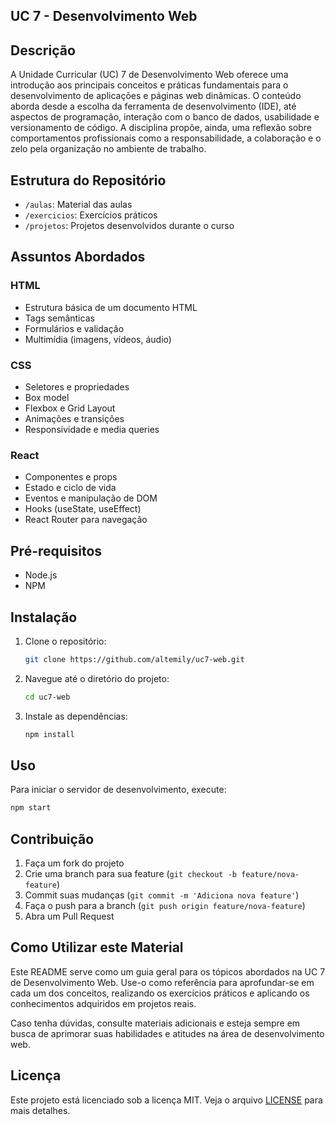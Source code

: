 ## UC 7 - Desenvolvimento Web


## Descrição

A Unidade Curricular (UC) 7 de Desenvolvimento Web oferece uma introdução aos principais conceitos e práticas fundamentais para o desenvolvimento de aplicações e páginas web dinâmicas. O conteúdo aborda desde a escolha da ferramenta de desenvolvimento (IDE), até aspectos de programação, interação com o banco de dados, usabilidade e versionamento de código. A disciplina propõe, ainda, uma reflexão sobre comportamentos profissionais como a responsabilidade, a colaboração e o zelo pela organização no ambiente de trabalho.

## Estrutura do Repositório

- `/aulas`: Material das aulas
- `/exercicios`: Exercícios práticos
- `/projetos`: Projetos desenvolvidos durante o curso

## Assuntos Abordados

### HTML
- Estrutura básica de um documento HTML
- Tags semânticas
- Formulários e validação
- Multimídia (imagens, vídeos, áudio)

### CSS
- Seletores e propriedades
- Box model
- Flexbox e Grid Layout
- Animações e transições
- Responsividade e media queries

### React
- Componentes e props
- Estado e ciclo de vida
- Eventos e manipulação de DOM
- Hooks (useState, useEffect)
- React Router para navegação

## Pré-requisitos

- Node.js
- NPM

## Instalação

1. Clone o repositório:
   ```bash
   git clone https://github.com/altemily/uc7-web.git
   ```
2. Navegue até o diretório do projeto:
   ```bash
   cd uc7-web
   ```
3. Instale as dependências:
   ```bash
   npm install
   ```

## Uso

Para iniciar o servidor de desenvolvimento, execute:
```bash
npm start
```

## Contribuição

1. Faça um fork do projeto
2. Crie uma branch para sua feature (`git checkout -b feature/nova-feature`)
3. Commit suas mudanças (`git commit -m 'Adiciona nova feature'`)
4. Faça o push para a branch (`git push origin feature/nova-feature`)
5. Abra um Pull Request


## Como Utilizar este Material

Este README serve como um guia geral para os tópicos abordados na UC 7 de Desenvolvimento Web. Use-o como referência para aprofundar-se em cada um dos conceitos, realizando os exercícios práticos e aplicando os conhecimentos adquiridos em projetos reais.

Caso tenha dúvidas, consulte materiais adicionais e esteja sempre em busca de aprimorar suas habilidades e atitudes na área de desenvolvimento web.

## Licença

Este projeto está licenciado sob a licença MIT. Veja o arquivo [LICENSE](LICENSE) para mais detalhes.



